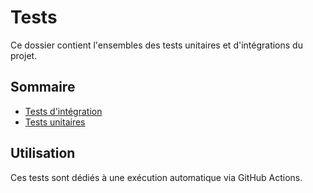 # Tests

Ce dossier contient l'ensembles des tests unitaires et d'intégrations du projet.

## Sommaire

- [Tests d'intégration](./integration/README.md)
- [Tests unitaires](./unit/README.md)

## Utilisation

Ces tests sont dédiés à une exécution automatique via GitHub Actions.
